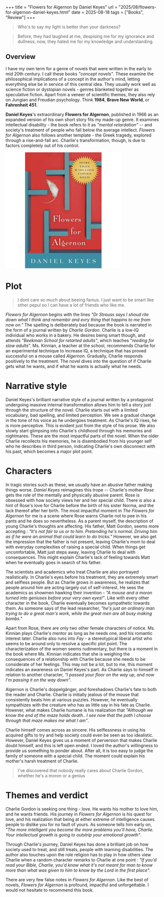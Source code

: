 +++
title = "Flowers for Algernon by Daniel Keyes"
url = "2025/08/flowers-for-algernon-daniel-keyes.html" 
date = 2025-08-18
tags = ["Books", "Review"]
+++

> Who's to say my light is better than your darkness?

> Before, they had laughed at me, despising me for my ignorance and dullness; now, they hated me for my knowledge and understanding.

## Overview

I have my own term for a genre of novels that were written in the early to mid 20th century. I call these books *"concept novels"*. These examine the philosophical implications of a concept in the author's mind, letting everything else be in service of this central idea. They usually work well as science fiction or dystopian novels - genres blanketed together as speculative fiction. Apart from a veneer of scientific themes, they also rely on Jungian and Freudian psychology. Think **1984**, **Brave New World**, or **Fahrenheit 451**. 

**Daniel Keyes**'s extraordinary **Flowers for Algernon**, published in 1966 as an expanded version of his own short story fits my made-up genre. It examines intellectual disability - the book refers to it as *"mental retardation"* -- and society's treatment of people who fall below the average intellect. *Flowers for Algernon* also follows another template - the Greek tragedy, explored through a rise-and-fall arc. Charlie's transformation, though, is due to factors completely out of his control.

![alt](featuredSmall.jpg)

# Plot

> I dont care so much about beeing famus. I just want to be smart like other pepul so I can have a lot of friends who like me.

*Flowers for Algernon* begins with the lines *"Dr Strauss says I shoud rite down what I think and remembir and evry thing that happins to me from now on."* The spelling is deliberately bad because the book is narrated in the form of a journal written by *Charlie Gordon*. Charlie is a low-IQ individual who works in a bakery. He desires being smart though, and attends *"Beekman School for retarted adults"*, which teaches "*reeding for slow adults*". Ms. Kinnian, a teacher at the school, recommends Charlie for an experimental technique to increase IQ, a technique that has proved successful on a mouse called *Algernon*. Gradually, Charlie responds positively to the treatment. The novel dives into the question of if Charlie gets what he wants, and if what he wants is actually what he needs.

# Narrative style

Daniel Keyes's brilliant narrative style of a journal written by a protagonist undergoing massive internal transformation allows him to tell a story just through the structure of the novel. Charlie starts out with a limited vocabulary, bad spelling, and limited perception. We see a gradual change in the tone of his voice as he undergoes treatment. As Charlie's IQ rises, he is more perceptive. This is evident just from the style of his prose. We also slowly start glimpsing into Charlie's childhood through his memories and nightmares. These are the most impactful parts of the novel. When the older Charlie recollects his memories, he is disembodied from his younger self who he describes in third person, indicating Charlie's own disconnect with his past, which becomes a major plot point. 
# Characters

 In tragic stories such as these, we usually have an abusive father making things worse. *Daniel Keyes* reimagines this trope -- Charlie's mother *Rose* gets the role of the mentally and physically abusive parent. Rose is obsessed with how society views her and her special child. There is also a hint of Rose's love for Charlie before the birth of his sister Norma, and the lack thereof after her birth. The most impactful moment in *The Flowers for Algernon* for me is a scene where Rose warns Charlie not to pee in his pants and he does so nevertheless. As a parent myself, the description of young Charlie's thoughts are affecting. His father, Matt Gordon, seems more accepting : *"It's not fair to us or to him. Pretending he's normal. Driving him as if he were an animal that could learn to do tricks."* However, we also get the impression that the father is not present, leaving Charlie's mom to deal with everyday complexities of raising a special child. When things get uncomfortable, Matt just steps away, leaving Charlie to deal with consequences. This might explain Charlie's lack of feeling towards Matt when he eventually goes in search of his father.

The scientists and academics who treat Charlie are also portrayed realistically. In Charlie's eyes before his treatment, they are extremely smart and selfless people. But as Charlie grows in awareness, he realizes that people around him are acting largely out of self-interest. He sees the academics as showmen hawking their invention - *"A mouse and a moron turned into geniuses before your very own eyes!"*. Like with every other character in the book, Charlie eventually becomes sympathetic towards them. As someone says of the lead researcher,  *"he's just an ordinary man trying to do a great man's work, while the great men are all busy making bombs."*

Apart from Rose, there are only two other female characters of notice. Ms. Kinnian plays Charlie's mentor as long as he needs one, and his romantic interest later. Charlie also runs into *Fay* - a stereotypical liberal artist who seems to be around only to resolve a specific plot point. The characterization of the women seems rudimentary, but there is a moment in the book where Ms. Kinnian indicates that she is weighing the consequences of a relationship with Charlie because she needs to be considerate of her feelings. This may not be a lot, but to me, this moment indicates an awareness on Daniel Keyes's part. As Charlie says to himself in relation to another character, *"I passed your floor on the way up, and now I'm passing it on the way down"*.

Algernon is Charlie's doppelgänger, and foreshadows Charlie's fate to both the reader and Charlie. Charlie is initially jealous of the mouse that consistently beats him at various puzzles. However, he eventually sympathizes with the creature who has as little say in his fate as Charlie. However, what makes Charlie humane is his realization that *"Although we know the end of the maze holds death.. I see now that the path I choose through that maze makes me what I am"*.

Charlie himself comes across as sincere. His selflessness in using his acquired gifts to try and help society could even be seen as too idealistic. However, Daniel Keyes gives us a moment of perversion that makes Charlie doubt himself, and this is left open ended. I loved the author's willingness to provide us something to ponder about. After all, it is too easy to judge the family of someone with a special child. The moment could explain his mother's harsh treatment of Charlie.

> I've discovered that nobody really cares about Charlie Gordon, whether he's a moron or a genius
# Themes and verdict

Charlie Gordon is seeking one thing - love. He wants his mother to love him, and he wants friends. His journey in *Flowers for Algernon* is his quest for love, and his realization that being at either extreme of intelligence causes people to dislike you for no fault of yours. As someone tells him early on, *"The more intelligent you become the more problems you’ll have, Charlie. Your intellectual growth is going to outstrip your emotional growth"*. 

Through Charlie's journey, Daniel Keyes has done a brilliant job on how society used to treat, and still treats, people with learning disabilities. The author also touches upon the role religion has to play in how others view Charlie when a random character remarks to Charlie at one point : *"If you'd read your Bible, Charlie, you'd know what it's not meant for man to know more than what was given to him to know by the Lord in the first place"*.

There are very few false notes in *Flowers for Algernon*. Like the best of novels, *Flowers for Algernon* is profound, impactful and unforgettable. I would not hesitate to recommend this book.

















